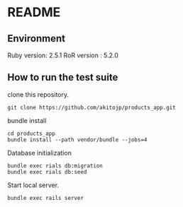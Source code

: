 # README

## Environment
Ruby version: 2.5.1
RoR version : 5.2.0

## How to run the test suite

clone this repository.
```
git clone https://github.com/akitojp/products_app.git
```

bundle install
```
cd products_app
bundle install --path vendor/bundle --jobs=4
```

Database initialization
```
bundle exec rials db:migration
bundle exec rials db:seed
```

Start local server.
```
bundle exec rails server
```
